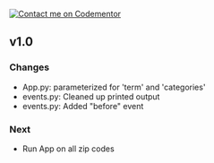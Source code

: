 [![Contact me on Codementor](https://www.codementor.io/m-badges/boonecabal/im-a-cm-b.svg)](https://www.codementor.io/@boonecabal?refer=badge "Come check out my CodeMentor.io profile, fiend.")

## v1.0

### Changes

* App.py: parameterized for 'term' and 'categories'
* events.py: Cleaned up printed output
* events.py: Added "before" event

### Next

* Run App on all zip codes
